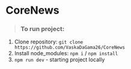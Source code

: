 # CoreNews

> ### **To run project:**

1. Clone repository: `git clone https://github.com/VaskaDaGama26/CoreNews`
2. Install node_modules: `npm i` / `npm install`
3. `npm run dev` - starting project locally
